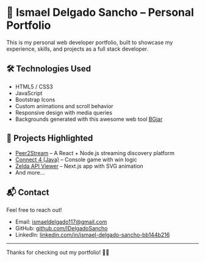 # 💼 Ismael Delgado Sancho – Personal Portfolio

This is my personal web developer portfolio, built to showcase my experience, skills, and projects as a full stack developer.

## 🛠️ Technologies Used

- HTML5 / CSS3
- JavaScript
- Bootstrap Icons
- Custom animations and scroll behavior
- Responsive design with media queries
- Backgrounds generated with this awesome web tool [BGjar](https://bgjar.com/)

## 📸 Projects Highlighted

- [Peer2Stream](https://github.com/IDelgadoSancho/peer2stream) – A React + Node.js streaming discovery platform
- [Connect 4 (Java)](https://github.com/IDelgadoSancho/Conecta-4-Java) – Console game with win logic
- [Zelda API Viewer](https://github.com/IDelgadoSancho/Api_Zelda_Next_js) – Next.js app with SVG animation
- And more...

## 📬 Contact

Feel free to reach out!

- Email: [ismaeldelgado117@gmail.com](mailto:ismaeldelgado117@gmail.com)
- GitHub: [github.com/IDelgadoSancho](https://github.com/IDelgadoSancho)
- LinkedIn: [linkedin.com/in/ismael-delgado-sancho-bb144b216](https://linkedin.com/in/ismael-delgado-sancho-bb144b216)

---

Thanks for checking out my portfolio! 👨‍💻
